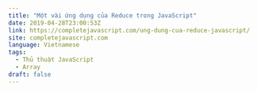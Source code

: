```yaml
---
title: "Một vài ứng dụng của Reduce trong JavaScript"
date: 2019-04-28T23:00:53Z
link: https://completejavascript.com/ung-dung-cua-reduce-javascript/
site: completejavascript.com
language: Vietnamese
tags:
  - Thủ thuật JavaScript
  - Array
draft: false
---
```

